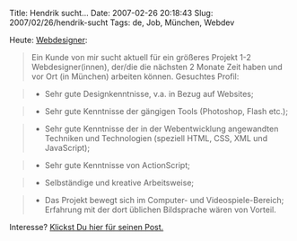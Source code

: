Title: Hendrik sucht...
Date: 2007-02-26 20:18:43
Slug: 2007/02/26/hendrik-sucht
Tags: de, Job, München, Webdev


Heute: [Webdesigner][1]:

> Ein Kunde von mir sucht aktuell für ein größeres Projekt 1-2
Webdesigner(innen), der/die die nächsten 2 Monate Zeit haben und vor Ort (in
München) arbeiten können. Gesuchtes Profil:

>

>   * Sehr gute Designkenntnisse, v.a. in Bezug auf Websites;

>   * Sehr gute Kenntnisse der gängigen Tools (Photoshop, Flash etc.);

>   * Sehr gute Kenntnisse der in der Webentwicklung angewandten Techniken und
Technologien (speziell HTML, CSS, XML und JavaScript);

>   * Sehr gute Kenntnisse von ActionScript;

>   * Selbständige und kreative Arbeitsweise;

>   * Das Projekt bewegt sich im Computer- und Videospiele-Bereich; Erfahrung
mit der dort üblichen Bildsprache wären von Vorteil.

Interesse? [Klickst Du hier für seinen Post.][2]

   [1]: http://www.mornography.de/2007/02/26/gesucht-webdesignerinnen/ (innen)
   [2]: http://www.mornography.de/2007/02/26/gesucht-webdesignerinnen/
